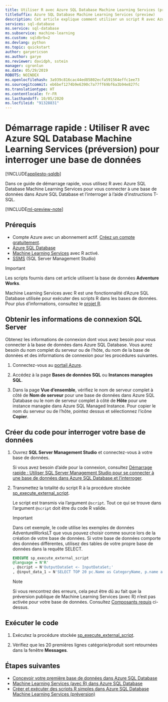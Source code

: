 ```yaml
---
title: Utiliser R avec Azure SQL Database Machine Learning Services (préversion) pour interroger une base de données
titleSuffix: Azure SQL Database Machine Learning Services (preview)
description: Cet article explique comment utiliser un script R avec Azure SQL Database Machine Learning Services pour vous connecter à une base de données dans Azure SQL Database et l’interroger à l’aide d’instructions Transact-SQL.
services: sql-database
ms.service: sql-database
ms.subservice: machine-learning
ms.custom: sqldbrb=2 
ms.devlang: python
ms.topic: quickstart
author: garyericson
ms.author: garye
ms.reviewer: davidph, sstein
manager: cgronlun
ms.date: 05/29/2019
ROBOTS: NOINDEX
ms.openlocfilehash: 3a939c816cac44ed85802ecfa591564effc1ee73
ms.sourcegitcommit: eb6bef1274b9e6390c7a77ff69bf6a3b94e827fc
ms.translationtype: HT
ms.contentlocale: fr-FR
ms.lasthandoff: 10/05/2020
ms.locfileid: "91328831"
---
```

# <a name="quickstart-use-r-with-azure-sql-database-machine-learning-services-preview-to-query-a-database"></a>Démarrage rapide : Utiliser R avec Azure SQL Database Machine Learning Services (préversion) pour interroger une base de données 

[!INCLUDE[appliesto-sqldb](../includes/appliesto-sqldb.md)]

Dans ce guide de démarrage rapide, vous utilisez R avec Azure SQL Database Machine Learning Services pour vous connecter à une base de données dans Azure SQL Database et l’interroger à l’aide d’instructions T-SQL.

[!INCLUDE[ml-preview-note](../../../includes/sql-database-ml-preview-note.md)]

## <a name="prerequisites"></a>Prérequis

- Compte Azure avec un abonnement actif. [Créez un compte gratuitement](https://azure.microsoft.com/free/?ref=microsoft.com&utm_source=microsoft.com&utm_medium=docs&utm_campaign=visualstudio).
- [Azure SQL Database](single-database-create-quickstart.md)
- [Machine Learning Services](machine-learning-services-overview.md) avec R activé.
- [SSMS](/sql/ssms/sql-server-management-studio-ssms) (SQL Server Management Studio)

> [!IMPORTANT]
> Les scripts fournis dans cet article utilisent la base de données **Adventure Works**.

Machine Learning Services avec R est une fonctionnalité d’Azure SQL Database utilisée pour exécuter des scripts R dans les bases de données. Pour plus d’informations, consultez le [projet R](https://www.r-project.org/).

## <a name="get-the-sql-server-connection-information"></a>Obtenir les informations de connexion SQL Server

Obtenez les informations de connexion dont vous avez besoin pour vous connecter à la base de données dans Azure SQL Database. Vous aurez besoin du nom complet du serveur ou de l’hôte, du nom de la base de données et des informations de connexion pour les procédures suivantes.

1. Connectez-vous au [portail Azure](https://portal.azure.com/).

2. Accédez à la page **Bases de données SQL** ou **Instances managées SQL**.

3. Dans la page **Vue d’ensemble**, vérifiez le nom de serveur complet à côté de **Nom de serveur** pour une base de données dans Azure SQL Database ou le nom de serveur complet à côté de **Hôte** pour une instance managée dans Azure SQL Managed Instance. Pour copier le nom du serveur ou de l’hôte, pointez dessus et sélectionnez l’icône **Copier**.

## <a name="create-code-to-query-your-database"></a>Créer du code pour interroger votre base de données

1. Ouvrez **SQL Server Management Studio** et connectez-vous à votre base de données.

   Si vous avez besoin d’aide pour la connexion, consultez [Démarrage rapide : Utiliser SQL Server Management Studio pour se connecter à une base de données dans Azure SQL Database et l’interroger](connect-query-ssms.md).

1. Transmettez la totalité du script R à la procédure stockée [sp_execute_external_script](https://docs.microsoft.com/sql/relational-databases/system-stored-procedures/sp-execute-external-script-transact-sql).

   Le script est transmis via l’argument `@script`. Tout ce qui se trouve dans l’argument `@script` doit être du code R valide.
   
   >[!IMPORTANT]
   >Dans cet exemple, le code utilise les exemples de données AdventureWorksLT que vous pouvez choisir comme source lors de la création de votre base de données. Si votre base de données comporte des données différentes, utilisez des tables de votre propre base de données dans la requête SELECT. 

    ```sql
    EXECUTE sp_execute_external_script
    @language = N'R'
    , @script = N'OutputDataSet <- InputDataSet;'
    , @input_data_1 = N'SELECT TOP 20 pc.Name as CategoryName, p.name as ProductName FROM [SalesLT].[ProductCategory] pc JOIN [SalesLT].[Product] p ON pc.productcategoryid = p.productcategoryid'
    ```

   > [!NOTE]
   > Si vous rencontrez des erreurs, cela peut être dû au fait que la préversion publique de Machine Learning Services (avec R) n’est pas activée pour votre base de données. Consultez [Composants requis](#prerequisites) ci-dessus.

## <a name="run-the-code"></a>Exécuter le code

1. Exécutez la procédure stockée [sp_execute_external_script](https://docs.microsoft.com/sql/relational-databases/system-stored-procedures/sp-execute-external-script-transact-sql).

1. Vérifiez que les 20 premières lignes catégorie/produit sont retournées dans la fenêtre **Messages**.

## <a name="next-steps"></a>Étapes suivantes

- [Concevoir votre première base de données dans Azure SQL Database](design-first-database-tutorial.md)
- [Machine Learning Services (avec R) dans Azure SQL Database](machine-learning-services-overview.md)
- [Créer et exécuter des scripts R simples dans Azure SQL Database Machine Learning Services (préversion)](r-script-create-quickstart.md)
